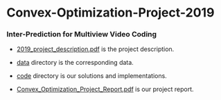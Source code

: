 # Convex-Optimization-Project-2019

### Inter-Prediction for Multiview Video Coding

- [2019_project_description.pdf](2019_project_description.pdf) is the project description.

- [data](./data/) directory is the corresponding data.

- [code](./code/) directory is our solutions and implementations.

- [Convex_Optimization_Project_Report.pdf](Convex_Optimization_Project_Report.pdf) is our project report.